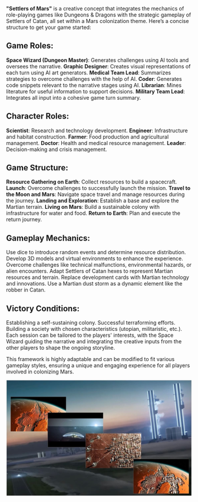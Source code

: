 **"Settlers of Mars"** is a creative concept that integrates the mechanics of role-playing games like Dungeons & Dragons with the strategic gameplay of Settlers of Catan, all set within a Mars colonization theme. Here’s a concise structure to get your game started:

## Game Roles:

**Space Wizard (Dungeon Master)**: Generates challenges using AI tools and oversees the narrative.
**Graphic Designer**: Creates visual representations of each turn using AI art generators.
**Medical Team Lead**: Summarizes strategies to overcome challenges with the help of AI.
**Coder**: Generates code snippets relevant to the narrative stages using AI.
**Librarian**: Mines literature for useful information to support decisions.
**Military Team Lead**: Integrates all input into a cohesive game turn summary.

## Character Roles:

**Scientist**: Research and technology development.
**Engineer**: Infrastructure and habitat construction.
**Farmer**: Food production and agricultural management.
**Doctor**: Health and medical resource management.
**Leader**: Decision-making and crisis management.

## Game Structure:

**Resource Gathering on Earth**: Collect resources to build a spacecraft.
**Launch**: Overcome challenges to successfully launch the mission.
**Travel to the Moon and Mars**: Navigate space travel and manage resources during the journey.
**Landing and Exploration**: Establish a base and explore the Martian terrain.
**Living on Mars**: Build a sustainable colony with infrastructure for water and food.
**Return to Earth**: Plan and execute the return journey.

## Gameplay Mechanics:

Use dice to introduce random events and determine resource distribution.
Develop 3D models and virtual environments to enhance the experience.
Overcome challenges like technical malfunctions, environmental hazards, or alien encounters.
Adapt Settlers of Catan hexes to represent Martian resources and terrain.
Replace development cards with Martian technology and innovations.
Use a Martian dust storm as a dynamic element like the robber in Catan.

## Victory Conditions:

Establishing a self-sustaining colony.
Successful terraforming efforts.
Building a society with chosen characteristics (utopian, militaristic, etc.).
Each session can be tailored to the players' interests, with the Space Wizard guiding the narrative and integrating the creative inputs from the other players to shape the ongoing storyline.

This framework is highly adaptable and can be modified to fit various gameplay styles, ensuring a unique and engaging experience for all players involved in colonizing Mars.

![Earth Rise From the Moon](Images/SpaceX_inpired_settlers_of_mars_montage.jpeg)
